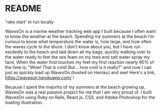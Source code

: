 # README

'rake start' to run locally

WavesOn is a marine weather tracking web app I built because I often want to know the weather at the beach. Spending my summers at the beach I'm curious to know what temperature the water is, how large, and how often the waves cycle to the shore. I don't know about you, but I have run excitedly to the beach and laid down all my bags, quickly walking over to the water ready to feel the sea foam on my toes and salt water spray my face. When the water first touches my feet my first reaction nearly 90% of the time is, "Wow! That is cold! But... how cold is it really?" and now I can just as quickly load up WavesOn (hosted on Heroku) and see! Here's a link, https://waveson.herokuapp.com/ !

Because I spent the majority of my summers at the beach growing up, WavesOn was a real passion project for me that I am very proud of. I built WavesOn using Ruby on Rails, React.js, CSS, and Adobe Photoshop for the loading illustration.
